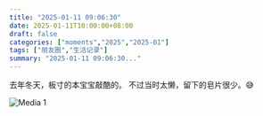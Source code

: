 ```yaml
---
title: "2025-01-11 09:06:30"
date: 2025-01-11T10:00:00+08:00
draft: false
categories: ["moments","2025","2025-01"]
tags: ["朋友圈","生活记录"]
summary: "2025-01-11 09:06:30..."
---
```


去年冬天，板寸的本宝宝敲酷的。
不过当时太懒，留下的皂片很少。😅

![Media 1](/Moments/photos/2025-01-11/202501110906300.jpg)

